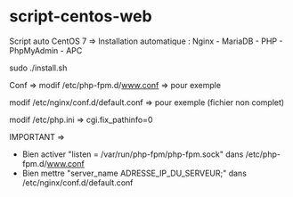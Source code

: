 # script-centos-web
Script auto CentOS 7 => 
Installation automatique : Nginx - MariaDB - PHP - PhpMyAdmin - APC

sudo ./install.sh

Conf =>
modif /etc/php-fpm.d/www.conf => pour exemple 

modif /etc/nginx/conf.d/default.conf => pour exemple (fichier non complet)

modif /etc/php.ini => cgi.fix_pathinfo=0

IMPORTANT =>
* Bien activer "listen = /var/run/php-fpm/php-fpm.sock" dans /etc/php-fpm.d/www.conf
* Bien mettre "server_name  ADRESSE_IP_DU_SERVEUR;" dans /etc/nginx/conf.d/default.conf
